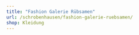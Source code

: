 ```yaml
---
title: "Fashion Galerie Rübsamen"
url: /schrobenhausen/fashion-galerie-ruebsamen/
shop: Kleidung
---
```

